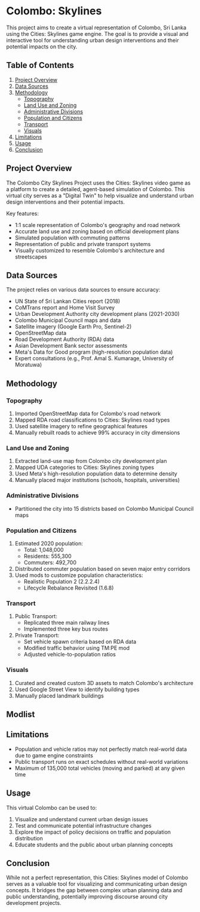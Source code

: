 # Colombo: Skylines

This project aims to create a virtual representation of Colombo, Sri Lanka using the Cities: Skylines game engine. The goal is to provide a visual and interactive tool for understanding urban design interventions and their potential impacts on the city.

## Table of Contents

1. [Project Overview](#project-overview)
2. [Data Sources](#data-sources)
3. [Methodology](#methodology)
   - [Topography](#topography)
   - [Land Use and Zoning](#land-use-and-zoning)
   - [Administrative Divisions](#administrative-divisions)
   - [Population and Citizens](#population-and-citizens)
   - [Transport](#transport)
   - [Visuals](#visuals)
4. [Limitations](#limitations)
5. [Usage](#usage)
6. [Conclusion](#conclusion)

## Project Overview

The Colombo City Skylines Project uses the Cities: Skylines video game as a platform to create a detailed, agent-based simulation of Colombo. This virtual city serves as a "Digital Twin" to help visualize and understand urban design interventions and their potential impacts.

Key features:
- 1:1 scale representation of Colombo's geography and road network
- Accurate land use and zoning based on official development plans
- Simulated population with commuting patterns
- Representation of public and private transport systems
- Visually customized to resemble Colombo's architecture and streetscapes

## Data Sources

The project relies on various data sources to ensure accuracy:

- UN State of Sri Lankan Cities report (2018)
- CoMTrans report and Home Visit Survey
- Urban Development Authority city development plans (2021-2030)
- Colombo Municipal Council maps and data
- Satellite imagery (Google Earth Pro, Sentinel-2)
- OpenStreetMap data
- Road Development Authority (RDA) data
- Asian Development Bank sector assessments
- Meta's Data for Good program (high-resolution population data)
- Expert consultations (e.g., Prof. Amal S. Kumarage, University of Moratuwa)

## Methodology

### Topography

1. Imported OpenStreetMap data for Colombo's road network
2. Mapped RDA road classifications to Cities: Skylines road types
3. Used satellite imagery to refine geographical features
4. Manually rebuilt roads to achieve 99% accuracy in city dimensions

### Land Use and Zoning

1. Extracted land-use map from Colombo city development plan
2. Mapped UDA categories to Cities: Skylines zoning types
3. Used Meta's high-resolution population data to determine density
4. Manually placed major institutions (schools, hospitals, universities)

### Administrative Divisions

- Partitioned the city into 15 districts based on Colombo Municipal Council maps

### Population and Citizens

1. Estimated 2020 population:
   - Total: 1,048,000
   - Residents: 555,300
   - Commuters: 492,700
2. Distributed commuter population based on seven major entry corridors
3. Used mods to customize population characteristics:
   - Realistic Population 2 (2.2.2.4)
   - Lifecycle Rebalance Revisited (1.6.8)

### Transport

1. Public Transport:
   - Replicated three main railway lines
   - Implemented three key bus routes
2. Private Transport:
   - Set vehicle spawn criteria based on RDA data
   - Modified traffic behavior using TM:PE mod
   - Adjusted vehicle-to-population ratios

### Visuals

1. Curated and created custom 3D assets to match Colombo's architecture
2. Used Google Street View to identify building types
3. Manually placed landmark buildings

## Modlist

## Limitations

- Population and vehicle ratios may not perfectly match real-world data due to game engine constraints
- Public transport runs on exact schedules without real-world variations
- Maximum of 135,000 total vehicles (moving and parked) at any given time

## Usage

This virtual Colombo can be used to:

1. Visualize and understand current urban design issues
2. Test and communicate potential infrastructure changes
3. Explore the impact of policy decisions on traffic and population distribution
4. Educate students and the public about urban planning concepts

## Conclusion

While not a perfect representation, this Cities: Skylines model of Colombo serves as a valuable tool for visualizing and communicating urban design concepts. It bridges the gap between complex urban planning data and public understanding, potentially improving discourse around city development projects.
